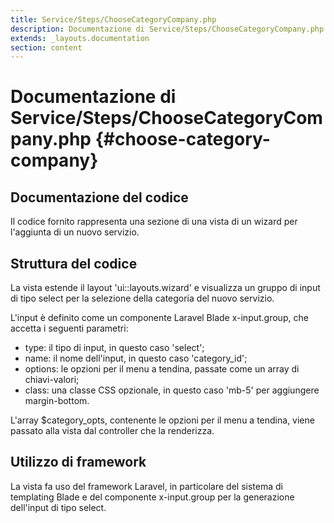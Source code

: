 ```yaml
---
title: Service/Steps/ChooseCategoryCompany.php
description: Documentazione di Service/Steps/ChooseCategoryCompany.php
extends: _layouts.documentation
section: content
---
```


# Documentazione di Service/Steps/ChooseCategoryCompany.php {#choose-category-company}

## Documentazione del codice

Il codice fornito rappresenta una sezione di una vista di un wizard per l'aggiunta di un nuovo servizio.

## Struttura del codice

La vista estende il layout 'ui::layouts.wizard' e visualizza un gruppo di input di tipo select per la selezione della categoria del nuovo servizio.

L'input è definito come un componente Laravel Blade x-input.group, che accetta i seguenti parametri:

*    type: il tipo di input, in questo caso 'select';
*    name: il nome dell'input, in questo caso 'category_id';
*    options: le opzioni per il menu a tendina, passate come un array di chiavi-valori;
*    class: una classe CSS opzionale, in questo caso 'mb-5' per aggiungere margin-bottom.

L'array $category_opts, contenente le opzioni per il menu a tendina, viene passato alla vista dal controller che la renderizza.

## Utilizzo di framework

La vista fa uso del framework Laravel, in particolare del sistema di templating Blade e del componente x-input.group per la generazione dell'input di tipo select.
